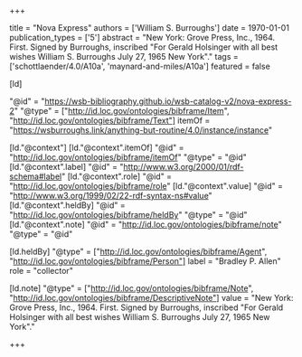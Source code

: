 +++

title = "Nova Express"
authors = ['William S. Burroughs']
date = 1970-01-01
publication_types = ['5']
abstract = "New York: Grove Press, Inc., 1964. First. Signed by Burroughs, inscribed \"For Gerald Holsinger with all best wishes William S. Burroughs July 27, 1965 New York\"."
tags = ['schottlaender/4.0/A10a', 'maynard-and-miles/A10a']
featured = false

[ld]

"@id" = "https://wsb-bibliography.github.io/wsb-catalog-v2/nova-express-2"
"@type" = ["http://id.loc.gov/ontologies/bibframe/Item", "http://id.loc.gov/ontologies/bibframe/Text"]
itemOf = "https://wsburroughs.link/anything-but-routine/4.0/instance/instance"

[ld."@context"]
    [ld."@context".itemOf]
    "@id" = "http://id.loc.gov/ontologies/bibframe/itemOf"
    "@type" = "@id"
    [ld."@context".label]
    "@id" = "http://www.w3.org/2000/01/rdf-schema#label"
    [ld."@context".role]
    "@id" = "http://id.loc.gov/ontologies/bibframe/role"
    [ld."@context".value]
    "@id" = "http://www.w3.org/1999/02/22-rdf-syntax-ns#value"
    [ld."@context".heldBy]
    "@id" = "http://id.loc.gov/ontologies/bibframe/heldBy"
    "@type" = "@id"
    [ld."@context".note]
    "@id" = "http://id.loc.gov/ontologies/bibframe/note"
    "@type" = "@id"

[ld.heldBy]
"@type" = ["http://id.loc.gov/ontologies/bibframe/Agent", "http://id.loc.gov/ontologies/bibframe/Person"]
label = "Bradley P. Allen"
role = "collector"

[ld.note]
"@type" = ["http://id.loc.gov/ontologies/bibframe/Note", "http://id.loc.gov/ontologies/bibframe/DescriptiveNote"]
value = "New York: Grove Press, Inc., 1964. First. Signed by Burroughs, inscribed \"For Gerald Holsinger with all best wishes William S. Burroughs July 27, 1965 New York\"."

+++
